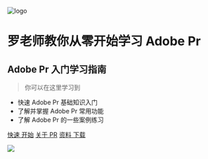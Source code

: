 ![logo](http://pic.yupoo.com/jojo01/426dcb88/e71b7dc3.jpg)
# 罗老师教你从零开始学习 Adobe Pr 
##  Adobe Pr 入门学习指南
> 你可以在这里学习到

* 快速  Adobe Pr 基础知识入门
* 了解并掌握  Adobe Pr 常用功能
* 了解  Adobe Pr 的一些案例练习

[快速 开始](Page.2/N2_V01)
[关于 PR](Page.1/N1_V01)
[资料 下载](Download)

<!-- 背景色 -->
![](http://pic.yupoo.com/jojo01/cc5ba373/5cc1f96b.jpg)